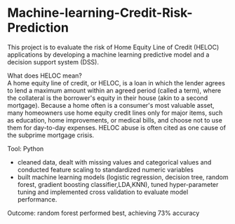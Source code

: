 # Machine-learning-Credit-Risk-Prediction
This project is to evaluate the risk of Home Equity Line of Credit (HELOC) applications by developing a machine learning predictive model and a decision support system (DSS).  <br>

What does HELOC mean?  <br>
A home equity line of credit, or HELOC, is a loan in which the lender agrees to lend a maximum amount within an agreed period (called a term), where the collateral is the borrower's equity in their house (akin to a second mortgage). Because a home often is a consumer's most valuable asset, many homeowners use home equity credit lines only for major items, such as education, home improvements, or medical bills, and choose not to use them for day-to-day expenses. HELOC abuse is often cited as one cause of the subprime mortgage crisis.  <br>

Tool: Python

* cleaned data, dealt with missing values and categorical values and conducted feature scaling to standardized numeric variables  <br>
* built machine learning models (logistic regression, decision tree, random forest, gradient boosting classifier,LDA,KNN), tuned hyper-parameter tuning and implemented 
cross validation to evaluate model performance.  <br>

Outcome: random forest performed best, achieving 73% accuracy
